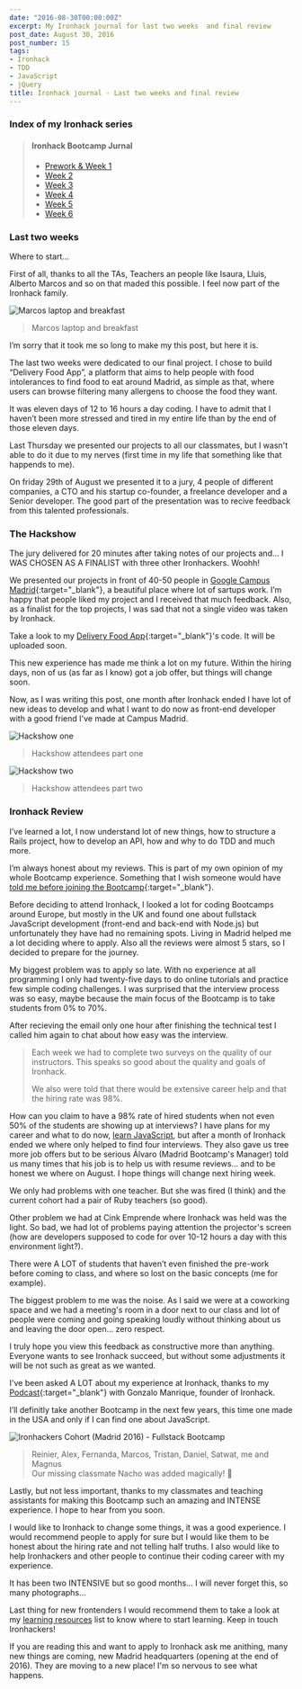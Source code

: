 ```yaml
---
date: "2016-08-30T00:00:00Z"
excerpt: My Ironhack journal for last two weeks  and final review
post_date: August 30, 2016
post_number: 15
tags:
- Ironhack
- TDD
- JavaScript
- jQuery
title: Ironhack journal - Last two weeks and final review
---
```


### Index of my Ironhack series

<div>
  <blockquote class="container  alert">
    <h4>Ironhack Bootcamp Jurnal</h4>
    <ul>
      <li><a href="/2016/06/10/ironhack-week-1/">Prework & Week 1</a></li>
      <li><a href="/2016/06/20/ironhack-week-2/">Week 2</a></li>
      <li><a href="/2016/06/27/ironhack-week-3/">Week 3</a></li>
      <li><a href="/2016/07/06/ironhack-week-4/">Week 4</a></li>
      <li><a href="/2016/07/13/ironhack-week-5/">Week 5</a></li>
      <li><a href="/2016/07/18/ironhack-week-6/">Week 6</a></li>
    </ul>
  </blockquote>
</div>

### Last two weeks

Where to start...

First of all, thanks to all the TAs, Teachers an people like Isaura, Lluis, Alberto Marcos and so on that maded this possible. I feel now part of the Ironhack family.

<img src="/images/post-irnohack-conclusions-1.jpg" alt="Marcos laptop and breakfast">
<div>
  <blockquote class="container  alert">
    <span>Marcos laptop and breakfast</span>
  </blockquote>
</div>

I’m sorry that it took me so long to make my this post, but here it is.

The last two weeks were dedicated to our final project. I chose to build “Delivery Food App”, a platform that aims to help people with food intolerances to find food to eat around Madrid, as simple as that, where users can browse filtering many allergens to choose the food they want.

It was eleven days of 12 to 16 hours a day coding. I have to admit that I haven’t been more stressed and tired in my entire life than by the end of those eleven days.

Last Thursday we presented our projects to all our classmates, but I wasn't able to do it due to my nerves (first time in my life that something like that happends to me).

On friday 29th of August we presented it to a jury, 4 people of different companies, a CTO and his startup co-founder, a freelance developer and a Senior developer. The good part of the presentation was to recive feedback from this talented professionals.

### The Hackshow

The jury delivered for 20 minutes after taking notes of our projects and... I WAS CHOSEN AS A FINALIST with three other Ironhackers. Woohh!

We presented our projects in front of 40-50 people in [Google Campus Madrid](https://www.campus.co/madrid/es){:target="_blank"}, a beautiful place where lot of sartups work. I’m happy that people liked my project and I received that much feedback. Also, as a finalist for the top projects, I was sad that not a single video was taken by Ironhack.

Take a look to my [Delivery Food App](https://github.com/IgnaciodeNuevo/app15x15){:target="_blank"}'s code. It will be uploaded soon.

This new experience has made me think a lot on my future. Within the hiring days, non of us (as far as I know) got a job offer, but things will change soon.

Now, as I was writing this post, one month after Ironhack ended I have lot of new ideas to develop and what I want to do now as front-end developer with a good friend I've made at Campus Madrid.

<img src="/images/post-irnohack-conclusions-2.JPG" alt="Hackshow one">
<div>
  <blockquote class="container  alert">
    <span>Hackshow attendees part one</span>
  </blockquote>
</div>

<img src="/images/post-irnohack-conclusions-3.JPG" alt="Hackshow two">
<div>
  <blockquote class="container  alert">
    <span>Hackshow attendees part two</span>
  </blockquote>
</div>

### Ironhack Review

I’ve learned a lot, I now understand lot of new things, how to structure a Rails project, how to develop an API, how and why to do TDD and much more.

I’m always honest about my reviews. This is part of my own opinion of my whole Bootcamp experience. Something that I wish someone would have [told me before joining the Bootcamp](https://medium.com/women-who-code-community/how-to-get-the-most-out-of-a-coding-bootcamp-77f5cadc7867#.sx35l1xrz){:target="_blank"}.

Before deciding to attend Ironhack, I looked a lot for coding Bootcamps around Europe, but mostly in the UK and found one about fullstack JavaScript development (front-end and back-end with Node.js) but unfortunately they have had no remaining spots. Living in Madrid helped me a lot deciding where to apply. Also all the reviews were almost 5 stars, so I decided to prepare for the journey.

My biggest problem was to apply so late. With no experience at all programming I only had twenty-five days to do online tutorials and practice few simple coding challenges. I was surprised that the interview process was so easy, maybe because the main focus of the Bootcamp is to take students from 0% to 70%.

After recieving the email only one hour after finishing the technical test I called him again to chat about how easy was the interview.

<div class="blockquote">
  <blockquote class="container">
    <p>Each week we had to complete two surveys on the quality of our instructors. This speaks so good about the quality and goals of Ironhack.</p>
    <p>We also were told that there would be extensive career help and that the hiring rate was 98%.</p>
  </blockquote>
</div>

How can you claim to have a 98% rate of hired students when not even 50% of the students are showing up at interviews? I have plans for my career and what to do now, [learn JavaScript](/2016/02/18/my-next-step-learning-and-new-years-resolutions/), but after a month of Ironhack ended we where only helped to find four interviews. They also gave us tree more job offers but to be serious Álvaro (Madrid Bootcamp's Manager) told us many times that his job is to help us with resume reviews... and to be honest we where on August. I hope things will change next hiring week.

We only had problems with one teacher. But she was fired (I think) and the current cohort had a pair of Ruby teachers (so good).

Other problem we had at Cink Emprende where Ironhack was held was the light. So bad, we had lot of problems paying attention the projector's screen (how are developers supposed to code for over 10-12 hours a day with this environment light?).

There were A LOT of students that haven’t even finished the pre-work before coming to class, and where so lost on the basic concepts (me for example).

The biggest problem to me was the noise. As I said we were at a coworking space and we had a meeting's room in a door next to our class and lot of people were coming and going speaking loudly without thinking about us and leaving the door open... zero respect.

I truly hope you view this feedback as constructive more than anything. Everyone wants to see Ironhack succeed, but without some adjustments it will be not such as great as we wanted.

I've been asked A LOT about my experience at Ironhack, thanks to my [Podcast](http://wecodesignpodcast.com/2016/05/24/episodio-2/){:target="_blank"} with Gonzalo Manrique, founder of Ironhack.

I’ll definitly take another Bootcamp in the next few years, this time one made in the USA and only if I can find one about JavaScript.

<img src="/images/post-irnohack-conclusions-4.jpg" alt="Ironhackers Cohort (Madrid 2016) - Fullstack Bootcamp">
<div>
  <blockquote class="container  alert">
    <span>Reinier, Alex, Fernanda, Marcos, Tristan, Daniel, Satwat, me and Magnus</span><br>
    <span>Our missing classmate Nacho was added magically! 🙂</span>
  </blockquote>
</div>

Lastly, but not less important, thanks to my classmates and teaching assistants for making this Bootcamp such an amazing and INTENSE experience. I hope to hear from you soon.
                                                                                                                                  
I would like to Ironhack to change some things, it was a good experience. I would recommend people to apply for sure but I would like them to be honest about the hiring rate and not telling half truths. I also would like to help Ironhackers and other people to continue their coding career with my experience.

It has been two INTENSIVE but so good months... I will never forget this, so many photographs...

Last thing for new frontenders I would recommend them to take a look at my [learning resources](/resources) list to know where to start learning. Keep in touch Ironhackers!

If you are reading this and want to apply to Ironhack ask me anithing, many new things are coming, new Madrid headquarters (opening at the end of 2016). They are moving to a new place! I'm so nervous to see what happens.